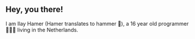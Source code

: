 ## Hey, you there!

I am Ilay Hamer (Hamer translates to hammer 🔨), a 16 year old programmer 🧑🏽‍💻 living in the Netherlands.
